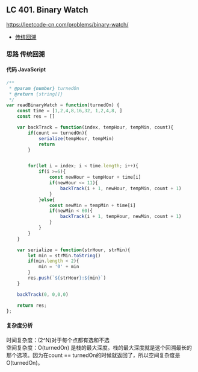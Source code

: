 ## LC 401. Binary Watch
https://leetcode-cn.com/problems/binary-watch/
- [传统回溯](#思路-传统回溯)

### 思路 传统回溯

#### 代码 JavaScript

```JavaScript
/**
 * @param {number} turnedOn
 * @return {string[]}
 */
var readBinaryWatch = function(turnedOn) {
    const time = [1,2,4,8,16,32, 1,2,4,8, ]
    const res = []

    var backTrack = function(index, tempHour, tempMin, count){
        if(count == turnedOn){
            serialize(tempHour, tempMin)
            return
        }


        for(let i = index; i < time.length; i++){
            if(i >=6){
                const newHour = tempHour + time[i]
                if(newHour <= 11){
                    backTrack(i + 1, newHour, tempMin, count + 1)
                }
            }else{
                const newMin = tempMin + time[i]
                if(newMin < 60){
                    backTrack(i + 1, tempHour, newMin, count + 1)
                }
            }
        }
    }

    var serialize = function(strHour, strMin){
        let min = strMin.toString()
        if(min.length < 2){
            min = '0' + min
        }
        res.push(`${strHour}:${min}`)
    }

    backTrack(0, 0,0,0)

    return res;
};

```

#### 复杂度分析
时间复杂度：(2^N)对于每个点都有选和不选  
空间复杂度：O(turnedOn) 是栈的最大深度。栈的最大深度就是这个回溯最长的那个选项。因为在count == turnedOn的时候就返回了，所以空间复杂度是O(turnedOn)。 
